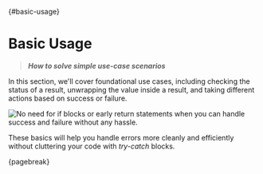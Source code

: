 
{#basic-usage}
# Basic Usage

> ***How to solve simple use-case scenarios***

In this section, we'll cover foundational use cases, including checking the status of a result, unwrapping the value inside a result, and taking different actions based on success or failure.

![No need for if blocks or early return statements when you can handle success and failure without any hassle.](advanced-usage.png)

These basics will help you handle errors more cleanly and efficiently without cluttering your code with *try-catch* blocks.

{pagebreak}
